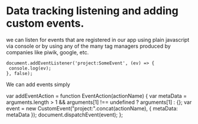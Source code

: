 # Data tracking listening and adding custom events. 

we can listen for events that are registered in our app using plain javascript via console or by using any of the many tag managers produced by companies like piwik, google, etc. 

```
document.addEventListener('project:SomeEvent', (ev) => {
 console.log(ev);
}, false);
```


We can add events simply 

var addEventAction = function EventAction(actionName) {
  var metaData  = arguments.length > 1 && arguments[1] !== undefined ? arguments[1] : {};
  var event = new CustomEvent("project:".concat(actionName), {
    metaData: metaData
  });
  document.dispatchEvent(event);
};

 
